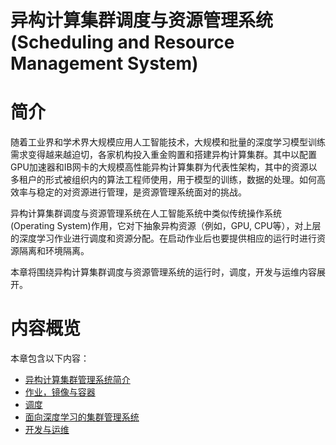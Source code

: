 <!--Copyright © Microsoft Corporation. All rights reserved.
  适用于[License](https://github.com/microsoft/AI-System/blob/main/LICENSE)版权许可-->

# 异构计算集群调度与资源管理系统 (Scheduling and Resource Management System)

# 简介 

随着工业界和学术界大规模应用人工智能技术，大规模和批量的深度学习模型训练需求变得越来越迫切，各家机构投入重金购置和搭建异构计算集群。其中以配置GPU加速器和IB网卡的大规模高性能异构计算集群为代表性架构，其中的资源以多租户的形式被组织内的算法工程师使用，用于模型的训练，数据的处理。如何高效率与稳定的对资源进行管理，是资源管理系统面对的挑战。

异构计算集群调度与资源管理系统在人工智能系统中类似传统操作系统(Operating System)作用，它对下抽象异构资源（例如，GPU, CPU等），对上层的深度学习作业进行调度和资源分配。在启动作业后也要提供相应的运行时进行资源隔离和环境隔离。

本章将围绕异构计算集群调度与资源管理系统的运行时，调度，开发与运维内容展开。

# 内容概览

本章包含以下内容：

- [异构计算集群管理系统简介](7.1-异构计算集群管理系统简介.md)
- [作业，镜像与容器](7.2-训练作业，镜像与容器.md)
- [调度](7.3-调度.md)
- [面向深度学习的集群管理系统](7.4-面向深度学习的集群管理系统.md)
- [开发与运维](7.5-开发与运维.md)

